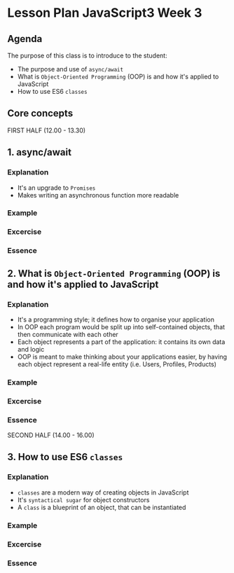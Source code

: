 # Lesson Plan JavaScript3 Week 3

## Agenda

The purpose of this class is to introduce to the student:

- The purpose and use of `async/await`
- What is `Object-Oriented Programming` (OOP) is and how it's applied to JavaScript
- How to use ES6 `classes`

## Core concepts
FIRST HALF (12.00 - 13.30)
## 1. async/await

### Explanation
- It's an upgrade to `Promises`
- Makes writing an asynchronous function more readable
### Example
### Excercise
### Essence


## 2. What is `Object-Oriented Programming` (OOP) is and how it's applied to JavaScript

### Explanation
- It's a programming style; it defines how to organise your application
- In OOP each program would be split up into self-contained objects, that then communicate with each other
- Each object represents a part of the application: it contains its own data and logic
- OOP is meant to make thinking about your applications easier, by having each object represent a real-life entity (i.e. Users, Profiles, Products)
### Example
### Excercise
### Essence


SECOND HALF (14.00 - 16.00)

## 3. How to use ES6 `classes`

### Explanation
- `classes` are a modern way of creating objects in JavaScript
- It's `syntactical sugar` for object constructors
- A `class` is a blueprint of an object, that can be instantiated
### Example
### Excercise
### Essence



